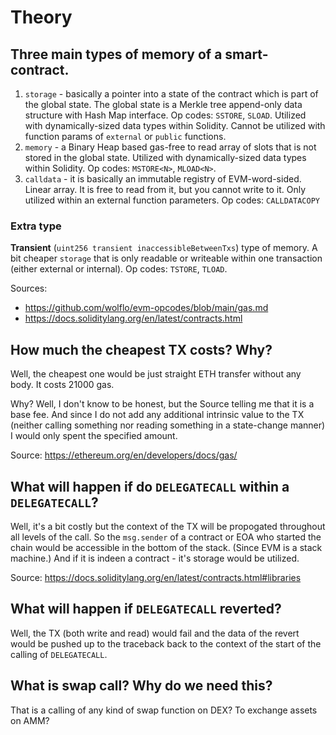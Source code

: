 # Theory

## Three main types of memory of a smart-contract.

1) `storage` - basically a pointer into a state of the contract which is part of the global state. The global state is a Merkle tree append-only data structure with Hash Map interface. Op codes: `SSTORE`, `SLOAD`. Utilized with dynamically-sized data types within Solidity. Cannot be utilized with function params of `external` or `public` functions.
2) `memory` - a Binary Heap based gas-free to read array of slots that is not stored in the global state. Utilized with dynamically-sized data types within Solidity. Op codes: `MSTORE<N>`, `MLOAD<N>`.
3) `calldata` - it is basically an immutable registry of EVM-word-sided. Linear array. It is free to read from it, but you cannot write to it. Only utilized within an external function parameters. Op codes: `CALLDATACOPY`

### Extra type

**Transient** (`uint256 transient inaccessibleBetweenTxs`) type of memory. A bit cheaper `storage` that is only readable or writeable within one transaction (either external or internal). Op codes: `TSTORE`, `TLOAD`.

Sources:

* https://github.com/wolflo/evm-opcodes/blob/main/gas.md
* https://docs.soliditylang.org/en/latest/contracts.html

## How much the cheapest TX costs? Why?

Well, the cheapest one would be just straight ETH transfer without any body. It costs 21000 gas.

Why? Well, I don't know to be honest, but the Source telling me that it is a base fee. And since I do not add any additional intrinsic value to the TX (neither calling something nor reading something in a state-change manner) I would only spent the specified amount.

Source: https://ethereum.org/en/developers/docs/gas/

## What will happen if do `DELEGATECALL` within a `DELEGATECALL`?

Well, it's a bit costly but the context of the TX will be propogated throughout all levels of the call. So the `msg.sender` of a contract or EOA who started the chain would be accessible in the bottom of the stack. (Since EVM is a stack machine.) And if it is indeen a contract - it's storage would be utilized.

Source: https://docs.soliditylang.org/en/latest/contracts.html#libraries 

## What will happen if `DELEGATECALL` reverted?

Well, the TX (both write and read) would fail and the data of the revert would be pushed up to the traceback back to the context of the start of the calling of `DELEGATECALL`.

## What is swap call? Why do we need this?

That is a calling of any kind of swap function on DEX? To exchange assets on AMM?

